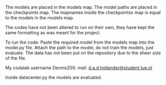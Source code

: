 The models are placed in the models map.
The model paths are placed in the checkpoints map.
The mapnames inside the checkpointss map is equal to the models in the models map.

The codes have not been altered to run on their own, they have kept the same formatting as was meant for the project.

To run the code:
Paste the required model from the models map into the model.py file. Attach the path to the model, do not train the models, just evaluate.
The data has not been put on the repository due to the sheer size of the file. 

My codalab username Dennis200: mail: d.a.d.hollander@student.tue.nl

Inside datacenter.py the models are evaluated.